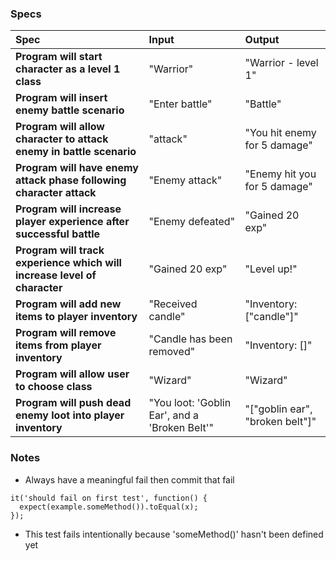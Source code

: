 ### Specs
| Spec | Input | Output |
| :-------------     | :------------- | :------------- |
|**Program will start character as a level 1 class**| "Warrior" | "Warrior - level 1" |
|**Program will insert enemy battle scenario**| "Enter battle" | "Battle" |
|**Program will allow character to attack enemy in battle scenario**| "attack" | "You hit enemy for 5 damage" |
|**Program will have enemy attack phase following character attack**| "Enemy attack" | "Enemy hit you for 5 damage" |
|**Program will increase player experience after successful battle**| "Enemy defeated" | "Gained 20 exp" |
|**Program will track experience which will increase level of character**| "Gained 20 exp" | "Level up!" |
|**Program will add new items to player inventory**| "Received candle" | "Inventory: ["candle"]" |
|**Program will remove items from player inventory**| "Candle has been removed" | "Inventory: []" |
|**Program will allow user to choose class**| "Wizard" | "Wizard" |
|**Program will push dead enemy loot into player inventory**| "You loot: 'Goblin Ear', and a 'Broken Belt'" | "["goblin ear", "broken belt"]" |

### Notes
* Always have a meaningful fail then commit that fail
```
it('should fail on first test', function() {
  expect(example.someMethod()).toEqual(x);
});
```
  * This test fails intentionally because 'someMethod()' hasn't been defined yet
